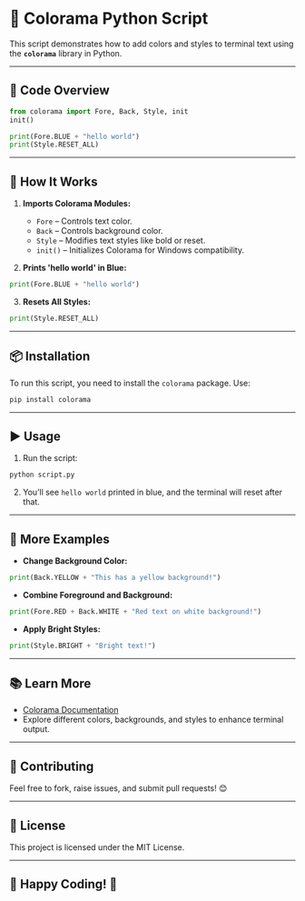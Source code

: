 # 🎨 **Colorama Python Script**

This script demonstrates how to add colors and styles to terminal text using the **`colorama`** library in Python.

---

## 📄 **Code Overview**

```python
from colorama import Fore, Back, Style, init
init()

print(Fore.BLUE + "hello world")
print(Style.RESET_ALL)
```

---

## 🚀 **How It Works**

1. **Imports Colorama Modules:**
   - `Fore` – Controls text color.
   - `Back` – Controls background color.
   - `Style` – Modifies text styles like bold or reset.
   - `init()` – Initializes Colorama for Windows compatibility.

2. **Prints 'hello world' in Blue:**
```python
print(Fore.BLUE + "hello world")
```

3. **Resets All Styles:**
```python
print(Style.RESET_ALL)
```

---

## 📦 **Installation**

To run this script, you need to install the `colorama` package. Use:
```bash
pip install colorama
```

---

## ▶️ **Usage**

1. Run the script:
```bash
python script.py
```
2. You’ll see `hello world` printed in blue, and the terminal will reset after that.

---

## 🎨 **More Examples**

- **Change Background Color:**
```python
print(Back.YELLOW + "This has a yellow background!")
```

- **Combine Foreground and Background:**
```python
print(Fore.RED + Back.WHITE + "Red text on white background!")
```

- **Apply Bright Styles:**
```python
print(Style.BRIGHT + "Bright text!")
```

---

## 📚 **Learn More**

- [Colorama Documentation](https://pypi.org/project/colorama/)
- Explore different colors, backgrounds, and styles to enhance terminal output.

---

## 📧 **Contributing**

Feel free to fork, raise issues, and submit pull requests! 😊

---

## 📝 **License**

This project is licensed under the MIT License.

---

## 🎉 **Happy Coding!** 🎯

